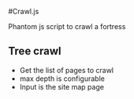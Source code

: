 #Crawl.js

Phantom js script to crawl a fortress

## Tree crawl
* Get the list of pages to crawl
* max depth is configurable
* Input is the site map page
